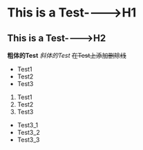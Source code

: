 # This is a Test---->H1
## This is a Test---->H2

**粗体的Test**
*斜体的Test*
~~在Test上添加删除线~~
</br>
* Test1
* Test2
* Test3
1. Test1
2. Test2
3. Test3
  * Test3_1
  * Test3_2
  * Test3_3



